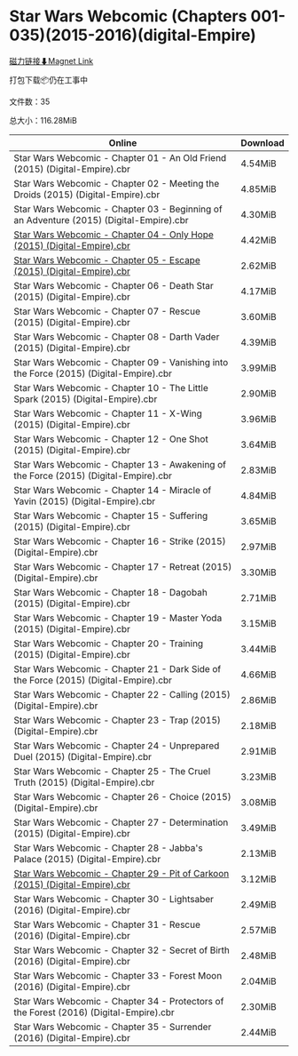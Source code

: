 # Star Wars Webcomic (Chapters 001-035)(2015-2016)(digital-Empire)

[磁力链接⬇Magnet Link](magnet:?xt=urn:btih:a43d8b02ea27856be6d7d44929f0f28559cfea97&dn=Star%20Wars%20Webcomic%20%28Chapters%20001-035%29%282015-2016%29%28digital-Empire%29)

打包下载📦仍在工事中

文件数：35

总大小：116.28MiB

Online | Download
--- | ---
Star Wars Webcomic - Chapter 01 - An Old Friend (2015) (Digital-Empire).cbr | 4.54MiB
Star Wars Webcomic - Chapter 02 - Meeting the Droids (2015) (Digital-Empire).cbr | 4.85MiB
Star Wars Webcomic - Chapter 03 - Beginning of an Adventure (2015) (Digital-Empire).cbr | 4.30MiB
[Star Wars Webcomic - Chapter 04 - Only Hope (2015) (Digital-Empire).cbr](https://github.com/alicewish/markdown/blob/master/comic/Star-Wars-Webcomic-Chapter-04-Only-Hope-2015-Digital-Empire-cbr.md) | 4.42MiB
[Star Wars Webcomic - Chapter 05 - Escape (2015) (Digital-Empire).cbr](https://github.com/alicewish/markdown/blob/master/comic/Star-Wars-Webcomic-Chapter-05-Escape-2015-Digital-Empire-cbr.md) | 2.62MiB
Star Wars Webcomic - Chapter 06 - Death Star (2015) (Digital-Empire).cbr | 4.17MiB
Star Wars Webcomic - Chapter 07 - Rescue (2015) (Digital-Empire).cbr | 3.60MiB
Star Wars Webcomic - Chapter 08 - Darth Vader (2015) (Digital-Empire).cbr | 4.39MiB
Star Wars Webcomic - Chapter 09 - Vanishing into the Force (2015) (Digital-Empire).cbr | 3.99MiB
Star Wars Webcomic - Chapter 10 - The Little Spark (2015) (Digital-Empire).cbr | 2.90MiB
Star Wars Webcomic - Chapter 11 - X-Wing (2015) (Digital-Empire).cbr | 3.96MiB
Star Wars Webcomic - Chapter 12 - One Shot (2015) (Digital-Empire).cbr | 3.64MiB
Star Wars Webcomic - Chapter 13 - Awakening of the Force (2015) (Digital-Empire).cbr | 2.83MiB
Star Wars Webcomic - Chapter 14 - Miracle of Yavin (2015) (Digital-Empire).cbr | 4.84MiB
Star Wars Webcomic - Chapter 15 - Suffering (2015) (Digital-Empire).cbr | 3.65MiB
Star Wars Webcomic - Chapter 16 - Strike (2015) (Digital-Empire).cbr | 2.97MiB
Star Wars Webcomic - Chapter 17 - Retreat (2015) (Digital-Empire).cbr | 3.30MiB
Star Wars Webcomic - Chapter 18 - Dagobah (2015) (Digital-Empire).cbr | 2.71MiB
Star Wars Webcomic - Chapter 19 - Master Yoda (2015) (Digital-Empire).cbr | 3.15MiB
Star Wars Webcomic - Chapter 20 - Training (2015) (Digital-Empire).cbr | 3.44MiB
Star Wars Webcomic - Chapter 21 - Dark Side of the Force (2015) (Digital-Empire).cbr | 4.66MiB
Star Wars Webcomic - Chapter 22 - Calling (2015) (Digital-Empire).cbr | 2.86MiB
Star Wars Webcomic - Chapter 23 - Trap (2015) (Digital-Empire).cbr | 2.18MiB
Star Wars Webcomic - Chapter 24 - Unprepared Duel (2015) (Digital-Empire).cbr | 2.91MiB
Star Wars Webcomic - Chapter 25 - The Cruel Truth (2015) (Digital-Empire).cbr | 3.23MiB
Star Wars Webcomic - Chapter 26 - Choice (2015) (Digital-Empire).cbr | 3.08MiB
Star Wars Webcomic - Chapter 27 - Determination (2015) (Digital-Empire).cbr | 3.49MiB
Star Wars Webcomic - Chapter 28 - Jabba's Palace (2015) (Digital-Empire).cbr | 2.13MiB
[Star Wars Webcomic - Chapter 29 - Pit of Carkoon (2015) (Digital-Empire).cbr](https://github.com/alicewish/markdown/blob/master/comic/Star-Wars-Webcomic-Chapter-29-Pit-of-Carkoon-2015-Digital-Empire-cbr.md) | 3.12MiB
Star Wars Webcomic - Chapter 30 - Lightsaber (2016) (Digital-Empire).cbr | 2.49MiB
Star Wars Webcomic - Chapter 31 - Rescue (2016) (Digital-Empire).cbr | 2.57MiB
Star Wars Webcomic - Chapter 32 - Secret of Birth (2016) (Digital-Empire).cbr | 2.48MiB
Star Wars Webcomic - Chapter 33 - Forest Moon (2016) (Digital-Empire).cbr | 2.04MiB
Star Wars Webcomic - Chapter 34 - Protectors of the Forest (2016) (Digital-Empire).cbr | 2.30MiB
Star Wars Webcomic - Chapter 35 - Surrender (2016) (Digital-Empire).cbr | 2.44MiB